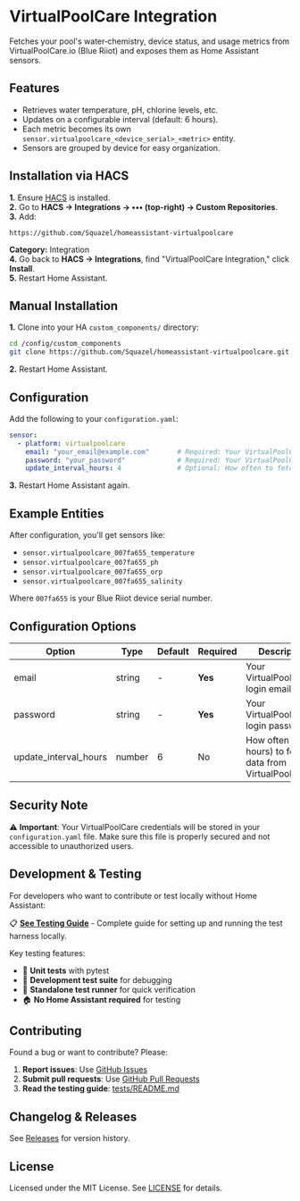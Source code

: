 # VirtualPoolCare Integration

Fetches your pool's water‐chemistry, device status, and usage metrics from VirtualPoolCare.io (Blue Riiot) and exposes them as Home Assistant sensors.

## Features

- Retrieves water temperature, pH, chlorine levels, etc.
- Updates on a configurable interval (default: 6 hours).
- Each metric becomes its own `sensor.virtualpoolcare_<device_serial>_<metric>` entity.
- Sensors are grouped by device for easy organization.

## Installation via HACS

**1.** Ensure [HACS](https://hacs.xyz/) is installed.  
**2.** Go to **HACS → Integrations → ••• (top-right) → Custom Repositories**.  
**3.** Add:
```
https://github.com/Squazel/homeassistant-virtualpoolcare
```
**Category:** Integration  
**4.** Go back to **HACS → Integrations**, find "VirtualPoolCare Integration," click **Install**.  
**5.** Restart Home Assistant.

## Manual Installation

**1.** Clone into your HA `custom_components/` directory:
```bash
cd /config/custom_components
git clone https://github.com/Squazel/homeassistant-virtualpoolcare.git homeassistant-virtualpoolcare
```
**2.** Restart Home Assistant.

## Configuration

Add the following to your `configuration.yaml`:

```yaml
sensor:
  - platform: virtualpoolcare
    email: "your_email@example.com"       # Required: Your VirtualPoolCare login email
    password: "your_password"             # Required: Your VirtualPoolCare password
    update_interval_hours: 4              # Optional: How often to fetch data (default: 6 hours)
```

**3.** Restart Home Assistant again.

## Example Entities

After configuration, you'll get sensors like:
- `sensor.virtualpoolcare_007fa655_temperature`
- `sensor.virtualpoolcare_007fa655_ph` 
- `sensor.virtualpoolcare_007fa655_orp`
- `sensor.virtualpoolcare_007fa655_salinity`

Where `007fa655` is your Blue Riiot device serial number.

## Configuration Options

| Option | Type | Default | Required | Description |
|--------|------|---------|----------|-------------|
| email | string | - | **Yes** | Your VirtualPoolCare.io login email |
| password | string | - | **Yes** | Your VirtualPoolCare.io login password |
| update_interval_hours | number | 6 | No | How often (in hours) to fetch data from VirtualPoolCare |

## Security Note

⚠️ **Important**: Your VirtualPoolCare credentials will be stored in your `configuration.yaml` file. Make sure this file is properly secured and not accessible to unauthorized users.

## Development & Testing

For developers who want to contribute or test locally without Home Assistant:

📋 **[See Testing Guide](tests/README.md)** - Complete guide for setting up and running the test harness locally.

Key testing features:
- 🧪 **Unit tests** with pytest
- 🔧 **Development test suite** for debugging
- 🎯 **Standalone test runner** for quick verification
- 🏠 **No Home Assistant required** for testing

## Contributing

Found a bug or want to contribute? Please:

1. **Report issues**: Use [GitHub Issues](https://github.com/Squazel/homeassistant-virtualpoolcare/issues)
2. **Submit pull requests**: Use [GitHub Pull Requests](https://github.com/Squazel/homeassistant-virtualpoolcare/pulls)
3. **Read the testing guide**: [tests/README.md](tests/README.md)

## Changelog & Releases

See [Releases](https://github.com/Squazel/homeassistant-virtualpoolcare/releases) for version history.

## License

Licensed under the MIT License. See [LICENSE](LICENSE) for details.